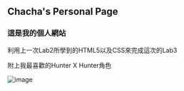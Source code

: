 ## Chacha's Personal Page


### 這是我的個人網站


<p> 利用上一次Lab2所學到的HTML5以及CSS來完成這次的Lab3 </p>

<p2> 附上我最喜歡的Hunter X Hunter角色 </p2>

![image](https://upload.cc/i1/2019/03/16/C2MTLQ.jpg)


